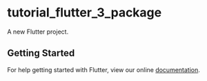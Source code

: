 # tutorial_flutter_3_package

A new Flutter project.

## Getting Started

For help getting started with Flutter, view our online
[documentation](https://flutter.io/).

